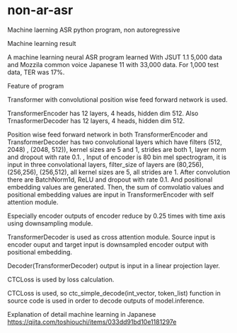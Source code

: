 # non-ar-asr
Machine laerning ASR python program, non autoregressive

Machine learning result

A machine learning neural ASR program learned With JSUT 1.1 5,000 data and Mozzila common voice Japanese 11 with 33,000 data. For 1,000 test data, TER was 17%.

Feature of program

Transformer with convolutional position wise feed forward network is used. 

TransformerEncoder has 12 layers, 4 heads, hidden dim 512. Also TrnasformerDecoder has 12 layers, 4 heads, hidden dim 512.

Position wise feed forward network in both TransformerEncoder and TransformerDecoder has two convolutional layers which have filters (512, 2048) , (2048, 512)), kernel sizes are 5 and 1, strides are both 1, layer norm and dropout with rate 0.1.
,
Input of encoder is 80 bin mel spectrogram, it is input in three convolational layers, filter_size of layers are (80,256), (256,256), (256,512), all kernel sizes are 5, all strides are 1. After convolution there are BatchNorm1d, ReLU and dropout with rate 0.1. And positional embedding values are generated. Then, the sum of comvolatio values and positional embedding values are input in TransformerEncoder with self attention module.

Especially encoder outputs of encoder reduce by 0.25 times with time axis using downsampling module.

TransformerDecoder is used as cross attention module. Source input is encoder ouput and target input is downsampled encoder output with positional embedding. 

Decoder(TransformerDecoder) output is input in a linear projection layer.

CTCLoss is used by loss calculation. 

CTCLoss is used, so ctc_simple_decode(int_vector, token_list) function in source code is used in order to decode outputs of model.inference.

Explanation of detail machine learning in Japanese
https://qiita.com/toshiouchi/items/033dd91bd10e1181297e
